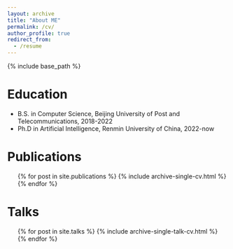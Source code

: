 ```yaml
---
layout: archive
title: "About ME"
permalink: /cv/
author_profile: true
redirect_from:
  - /resume
---
```


{% include base_path %}

Education
======
* B.S. in Computer Science, Beijing University of Post and Telecommunications, 2018-2022
* Ph.D in Artificial Intelligence, Renmin University of China, 2022-now

Publications
======
  <ul>{% for post in site.publications %}
    {% include archive-single-cv.html %}
  {% endfor %}</ul>
  
Talks
======
  <ul>{% for post in site.talks %}
    {% include archive-single-talk-cv.html %}
  {% endfor %}</ul>
  

<!--
Work experience
======
* Summer 2015: Research Assistant
#  * Github University
#  * Duties included: Tagging issues
#  * Supervisor: Professor Git

#* Fall 2015: Research Assistant
#  * Github University
#  * Duties included: Merging pull requests
#  * Supervisor: Professor Hub

Skills
======
#* Skill 1
#* Skill 2
#  * Sub-skill 2.1
#  * Sub-skill 2.2
#  * Sub-skill 2.3
#* Skill 3

Service and leadership
======
* Currently signed in to 43 different slack teams
-->

  

